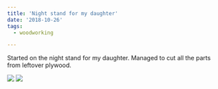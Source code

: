 ```yaml
---
title: 'Night stand for my daughter'
date: '2018-10-26'
tags:
  - woodworking

---
```


Started on the night stand for my daughter. Managed to cut all the parts from leftover plywood.​

![](/images/nightstand.jpg)
![](/images/nightstand2.jpg)